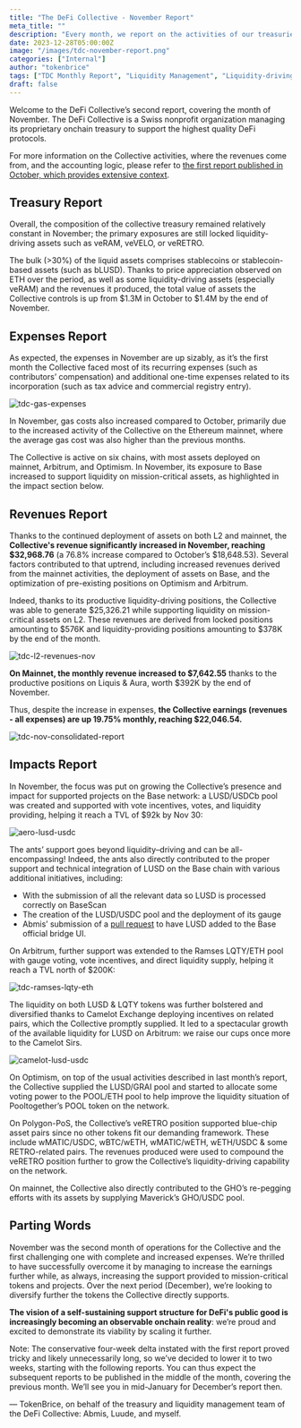 ```yaml
---
title: "The DeFi Collective - November Report"
meta_title: ""
description: "Every month, we report on the activities of our treasuries, the revenues it generated and the impact produced for supported project: welcome to the very first report, covering November."
date: 2023-12-28T05:00:00Z
image: "/images/tdc-november-report.png"
categories: ["Internal"]
author: "tokenbrice"
tags: ["TDC Monthly Report", "Liquidity Management", "Liquidity-driving Tokens", "Collective"]
draft: false
---
```


Welcome to the DeFi Collective’s second report, covering the month of November. The DeFi Collective is a Swiss nonprofit organization managing its proprietary onchain treasury to support the highest quality DeFi protocols.

For more information on the Collective activities, where the revenues come from, and the accounting logic, please refer to [the first report published in October, which provides extensive context](https://deficollective.org/blog/tdc-october-report/).


## Treasury Report

Overall, the composition of the collective treasury remained relatively constant in November; the primary exposures are still locked liquidity-driving assets such as veRAM, veVELO, or veRETRO.

The bulk (>30%) of the liquid assets comprises stablecoins or stablecoin-based assets (such as bLUSD). Thanks to price appreciation observed on ETH over the period, as well as some liquidity-driving assets (especially veRAM) and the revenues it produced, the total value of assets the Collective controls is up from $1.3M in October to $1.4M by the end of November.


## Expenses Report

As expected, the expenses in November are up sizably, as it’s the first month the Collective faced most of its recurring expenses (such as contributors’ compensation) and additional one-time expenses related to its incorporation (such as tax advice and commercial registry entry). 


![tdc-gas-expenses](https://raw.githubusercontent.com/TokenBrice/blog/master/static/img/others/tdc/tdc-nov-report/gas-expenses.png "Gas Expenses")


In November, gas costs also increased compared to October, primarily due to the increased activity of the Collective on the Ethereum mainnet, where the average gas cost was also higher than the previous months.

The Collective is active on six chains, with most assets deployed on mainnet, Arbitrum, and Optimism. In November, its exposure to Base increased to support liquidity on mission-critical assets, as highlighted in the impact section below.


## Revenues Report

Thanks to the continued deployment of assets on both L2 and mainnet, the **Collective's revenue significantly increased in November, reaching $32,968.76** (a 76.8% increase compared to October’s $18,648.53). Several factors contributed to that uptrend, including increased revenues derived from the mainnet activities, the deployment of assets on Base, and the optimization of pre-existing positions on Optimism and Arbitrum.

Indeed, thanks to its productive liquidity-driving positions, the Collective was able to generate $25,326.21 while supporting liquidity on mission-critical assets on L2. These revenues are derived from locked positions amounting to $576K and liquidity-providing positions amounting to $378K by the end of the month.


![tdc-l2-revenues-nov](https://raw.githubusercontent.com/TokenBrice/blog/master/static/img/others/tdc/tdc-nov-report/l2-revenues.png "DeFi Collective L2 Results - November")


**On Mainnet, the monthly revenue increased to $7,642.55** thanks to the productive positions on Liquis & Aura, worth $392K by the end of November.

Thus, despite the increase in expenses, **the Collective earnings (revenues - all expenses) are up 19.75% monthly, reaching $22,046.54.**


![tdc-nov-consolidated-report](https://raw.githubusercontent.com/TokenBrice/blog/master/static/img/others/tdc/tdc-nov-report/consolidated-report.png "November Consolidated Metrics")



## Impacts Report

In November, the focus was put on growing the Collective’s presence and impact for supported projects on the Base network: a LUSD/USDCb pool was created and supported with vote incentives, votes, and liquidity providing, helping it reach a TVL of $92k by Nov 30:


![aero-lusd-usdc](https://raw.githubusercontent.com/TokenBrice/blog/master/static/img/others/tdc/tdc-nov-report/aero-lusd-usdc.png "LUSD/USDC pool on Aerodrome")


The ants’ support goes beyond liquidity–driving and can be all-encompassing! Indeed, the ants also directly contributed to the proper support and technical integration of LUSD on the Base chain with various additional initiatives, including:



* With the submission of all the relevant data so LUSD is processed correctly on BaseScan
* The creation of the LUSD/USDC pool and the deployment of its gauge
* Abmis’ submission of a [pull request](https://github.com/ethereum-optimism/ethereum-optimism.github.io/pull/587) to have LUSD added to the Base official bridge UI.

On Arbitrum, further support was extended to the Ramses LQTY/ETH pool with gauge voting, vote incentives, and direct liquidity supply, helping it reach a TVL north of $200K:


![tdc-ramses-lqty-eth](https://raw.githubusercontent.com/TokenBrice/blog/master/static/img/others/tdc/tdc-nov-report/ramses-lqty-eth.png "Ramses LQTY/ETH pool")


The liquidity on both LUSD & LQTY tokens was further bolstered and diversified thanks to Camelot Exchange deploying incentives on related pairs, which the Collective promptly supplied. It led to a spectacular growth of the available liquidity for LUSD on Arbitrum: we raise our cups once more to the Camelot Sirs.


![camelot-lusd-usdc](https://raw.githubusercontent.com/TokenBrice/blog/master/static/img/others/tdc/tdc-nov-report/camelot-lusd-usdc.png "Camelot LUSD/USDC")


On Optimism, on top of the usual activities described in last month’s report, the Collective supplied the LUSD/GRAI pool and started to allocate some voting power to the POOL/ETH pool to help improve the liquidity situation of Pooltogether’s POOL token on the network.

On Polygon-PoS, the Collective’s veRETRO position supported blue-chip asset pairs since no other tokens fit our demanding framework. These include wMATIC/USDC, wBTC/wETH, wMATIC/wETH, wETH/USDC & some RETRO-related pairs. The revenues produced were used to compound the veRETRO position further to grow the Collective’s liquidity-driving capability on the network.

On mainnet, the Collective also directly contributed to the GHO’s re-pegging efforts with its assets by supplying Maverick’s GHO/USDC pool.


## Parting Words

November was the second month of operations for the Collective and the first challenging one with complete and increased expenses. We’re thrilled to have successfully overcome it by managing to increase the earnings further while, as always, increasing the support provided to mission-critical tokens and projects. Over the next period (December), we’re looking to diversify further the tokens the Collective directly supports.

**The vision of a self-sustaining support structure for DeFi's public good is increasingly becoming an observable onchain reality**: we’re proud and excited to demonstrate its viability by scaling it further.

Note: The conservative four-week delta instated with the first report proved tricky and likely unnecessarily long, so we’ve decided to lower it to two weeks, starting with the following reports. You can thus expect the subsequent reports to be published in the middle of the month, covering the previous month. We’ll see you in mid-January for December’s report then.

— TokenBrice, on behalf of the treasury and liquidity management team of the DeFi Collective: Abmis, Luude, and myself.
